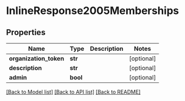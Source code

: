 # InlineResponse2005Memberships

## Properties
Name | Type | Description | Notes
------------ | ------------- | ------------- | -------------
**organization_token** | **str** |  | [optional] 
**description** | **str** |  | [optional] 
**admin** | **bool** |  | [optional] 

[[Back to Model list]](../README.md#documentation-for-models) [[Back to API list]](../README.md#documentation-for-api-endpoints) [[Back to README]](../README.md)

